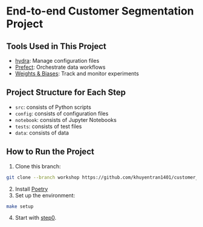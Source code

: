 # End-to-end Customer Segmentation Project

## Tools Used in This Project
* [hydra](https://hydra.cc/): Manage configuration files
* [Prefect](https://www.prefect.io/): Orchestrate data workflows
* [Weights & Biases](https://wandb.ai/): Track and monitor experiments

## Project Structure for Each Step
* `src`: consists of Python scripts
* `config`: consists of configuration files
* `notebook`: consists of Jupyter Notebooks
* `tests`: consists of test files
* `data`: consists of data

## How to Run the Project
1. Clone this branch:
```bash
git clone --branch workshop https://github.com/khuyentran1401/customer_segmentation.git
```
2. Install [Poetry](https://python-poetry.org/docs/#installation)
3. Set up the environment:
```bash
make setup
```
4. Start with [step0](./step0).
